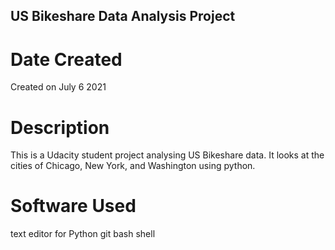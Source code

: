 <h2> US Bikeshare Data Analysis Project </h2>

<h1>Date Created</h1>
Created on July 6 2021

<h1>Description</h1>
This is a Udacity student project analysing US Bikeshare data. It looks at the cities of Chicago,
New York, and Washington using python.

<h1>Software Used</h1>
text editor for Python
git bash shell
